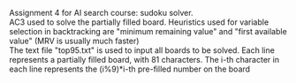Assignment 4 for AI search course: sudoku solver. <br />
AC3 used to solve the partially filled board. Heuristics used for variable selection in backtracking are "minimum remaining value" and "first available value" (MRV is usually much faster) <br />
The text file "top95.txt" is used to input all boards to be solved. Each line represents a partially filled board, with 81 characters. The i-th character in each line represents the (i%9)*i-th pre-filled number on the board
